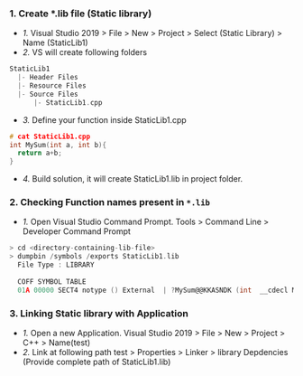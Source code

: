 ### 1. Create *.lib file (Static library)
- *1.* Visual Studio 2019 > File > New > Project > Select (Static Library) > Name (StaticLib1)
- *2.* VS will create following folders
```c
StaticLib1
  |- Header Files
  |- Resource Files
  |- Source Files
      |- StaticLib1.cpp
```
- *3.* Define your function inside StaticLib1.cpp
```c
# cat StaticLib1.cpp
int MySum(int a, int b){
  return a+b;
}
```
- *4.* Build solution, it will create StaticLib1.lib in project folder.

### 2. Checking Function names present in `*.lib`
- *1.* Open Visual Studio Command Prompt. Tools > Command Line > Developer Command Prompt
```c
> cd <directory-containing-lib-file>
> dumpbin /symbols /exports StaticLib1.lib
  File Type : LIBRARY
  
  COFF SYMBOL TABLE
  01A 00000 SECT4 notype () External  | ?MySum@@KKASNDK (int  __cdecl MySum(int, int))
```

### 3. Linking Static library with Application
- *1.* Open a new Application. Visual Studio 2019 > File > New > Project > C++ > Name(test)
- *2.* Link at following path test > Properties > Linker > library Depdencies (Provide complete path of StaticLib1.lib)
